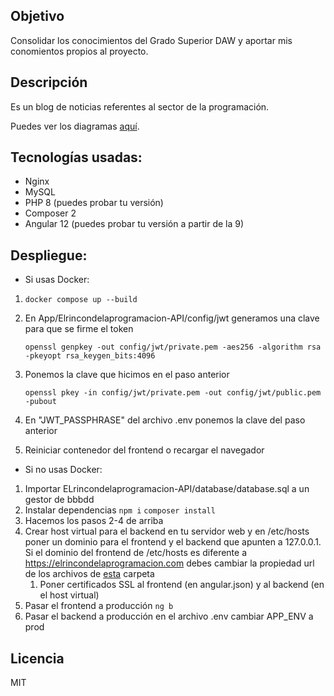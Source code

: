 ## Objetivo
Consolidar los conocimientos del Grado Superior DAW y aportar mis conomientos propios
al proyecto.

## Descripción
Es un blog de noticias referentes al sector de la programación.

Puedes ver los diagramas [aquí](https://github.com/Pacorb94/ProyectoDAW/blob/master/Diagramas/).

## Tecnologías usadas:
* Nginx 
* MySQL
* PHP 8 (puedes probar tu versión)
* Composer 2
* Angular 12 (puedes probar tu versión a partir de la 9)

## Despliegue:
* Si usas Docker:
 1.     docker compose up --build
 2. En App/Elrincondelaprogramacion-API/config/jwt generamos una clave para que se firme el token 

        openssl genpkey -out config/jwt/private.pem -aes256 -algorithm rsa -pkeyopt rsa_keygen_bits:4096

 3. Ponemos la clave que hicimos en el paso anterior 
    
        openssl pkey -in config/jwt/private.pem -out config/jwt/public.pem -pubout

 4. En "JWT_PASSPHRASE" del archivo .env ponemos la clave del paso anterior
 5. Reiniciar contenedor del frontend o recargar el navegador

* Si no usas Docker:
 1. Importar ELrincondelaprogramacion-API/database/database.sql a un gestor de bbbdd
 2. Instalar dependencias `npm i` `composer install`
 3. Hacemos los pasos 2-4 de arriba
 4. Crear host virtual para el backend en tu servidor web y en /etc/hosts poner un dominio para el frontend y el backend que apunten a 127.0.0.1. Si el dominio del frontend de /etc/hosts es diferente a https://elrincondelaprogramacion.com debes cambiar la propiedad url de los archivos de [esta](https://github.com/Pacorb94/ProyectoDAW/blob/master/App/Elrincondelaprogramacion/src/environments/) carpeta
    1.  Poner certificados SSL al frontend (en angular.json) y al backend (en el host virtual) 
 5. Pasar el frontend a producción  `ng b`
 6. Pasar el backend a producción en el archivo .env cambiar APP_ENV a prod

## Licencia
MIT